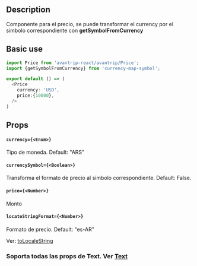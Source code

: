 ## Description
Componente para el precio, se puede transformar el currency por el simbolo correspondiente con **getSymbolFromCurrency**

## Basic use

```javascript
import Price from 'avantrip-react/avantrip/Price';
import {getSymbolFromCurrency} from 'currency-map-symbol';

export default () => (
  <Price
    currency: 'USD',
    price:{10000},
  />
)
```


## Props

#### `currency={<Enum>}`
Tipo de moneda. Default: "ARS"

#### `currencySymbol={<Boolean>}`
Transforma el formato de precio al simbolo correspondiente. Default: False.

#### `price={<Number>}`
Monto

#### `locateStringFormat={<Number>}`
Formato de precio. Default: "es-AR"



Ver: [toLocaleString](https://developer.mozilla.org/es/docs/Web/JavaScript/Referencia/Objetos_globales/Number/toLocaleString)

### Soporta todas las props de Text. Ver [Text](/?selectedKind=avantrip%2Fstyled%40Text)

